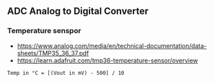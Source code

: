 ## ADC Analog to Digital Converter


### Temperature senspor

* https://www.analog.com/media/en/technical-documentation/data-sheets/TMP35_36_37.pdf
* https://learn.adafruit.com/tmp36-temperature-sensor/overview

```
Temp in °C = [(Vout in mV) - 500] / 10
```
